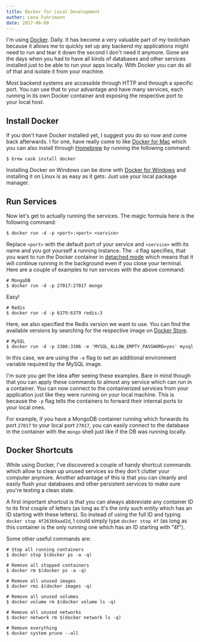 ```yaml
---
title: Docker for Local Development
author: Lena Fuhrimann
date: 2017-06-08
---
```


I'm using [Docker](https://www.docker.com/). Daily. It has become a very valuable part of my toolchain because it allows me to quickly set up any backend my applications might need to run and tear it down the second I don't need it anymore. Gone are the days when you had to have all kinds of databases and other services installed just to be able to run your apps locally. With Docker you can do all of that and isolate it from your machine.

Most backend systems are accessible through HTTP and through a specific port. You can use that to your advantage and have many services, each running in its own Docker container and exposing the respective port to your local host.

## Install Docker

If you don't have Docker installed yet, I suggest you do so now and come back afterwards. I for one, have really come to like [Docker for Mac](https://docs.docker.com/docker-for-mac/install/) which you can also install through [Homebrew](https://brew.sh/) by running the following command:

```shell
$ brew cask install docker
```

Installing Docker on Windows can be done with [Docker for Windows](https://www.docker.com/docker-windows) and installing it on Linux is as easy as it gets: Just use your local package manager.

## Run Services

Now let's get to actually running the services. The magic formula here is the following command:

```shell
$ docker run -d -p <port>:<port> <service>
```

Replace `<port>` with the default port of your service and `<service>` with its name and you got yourself a running instance. The `-d` flag specifies, that you want to run the Docker container in [detached mode](https://docs.docker.com/engine/reference/run/#detached--d) which means that it will continue running in the background even if you close your terminal. Here are a couple of examples to run services with the above command:

```shell
# MongoDB
$ docker run -d -p 27017:27017 mongo
```

Easy!

```shell
# Redis
$ docker run -d -p 6379:6379 redis:3
```

Here, we also specified the Redis version we want to use. You can find the available versions by searching for the respective image on [Docker Store](https://store.docker.com).

```shell
# MySQL
$ docker run -d -p 3306:3306 -e 'MYSQL_ALLOW_EMPTY_PASSWORD=yes' mysql
```

In this case, we are using the `-e` flag to set an additional environment variable required by the MySQL image.

I'm sure you get the idea after seeing these examples. Bare in mind though that you can apply these commands to almost any service which can run in a container. You can now connect to the containerized services from your application just like they were running on your local machine. This is because the `-p` flag tells the containers to forward their internal ports to your local ones.

For example, if you have a MongoDB container running which forwards its port `27017` to your local port `27017`, you can easily connect to the database in the container with the `mongo` shell just like if the DB was running locally.

## Docker Shortcuts

While using Docker, I've discovered a couple of handy shortcut commands which allow to clean up unused services so they don't clutter your computer anymore. Another advantage of this is that you can cleanly and easily flush your databases and other persistent services to make sure you're testing a clean state.

A first important shortcut is that you can always abbreviate any container ID to its first couple of letters (as long as it's the only such entity which has an ID starting with these letters). So instead of using the full ID and typing `docker stop 4f263b9aad2d`, I could simply type `docker stop 4f` (as long as this container is the only running one which has an ID starting with "4f").

Some other useful commands are:

```shell
# Stop all running containers
$ docker stop $(docker ps -a -q)

# Remove all stopped containers
$ docker rm $(docker ps -a -q)

# Remove all unused images
$ docker rmi $(docker images -q)

# Remove all unused volumes
$ docker volume rm $(docker volume ls -q)

# Remove all unused networks
$ docker network rm $(docker network ls -q)

# Remove everything
$ docker system prune --all
```
